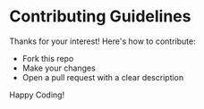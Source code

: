 # Contributing Guidelines

Thanks for your interest! Here's how to contribute:

- Fork this repo
- Make your changes
- Open a pull request with a clear description

Happy Coding!

